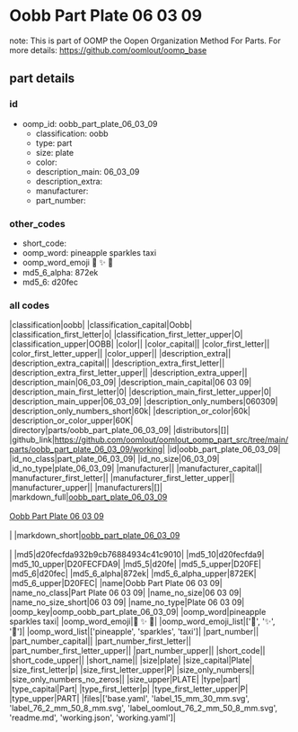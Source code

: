 # Oobb Part Plate 06 03 09  

note: This is part of OOMP the Oopen Organization Method For Parts. For more details: https://github.com/oomlout/oomp_base

##  part details





### id
* oomp_id: oobb_part_plate_06_03_09
  * classification: oobb
  * type: part
  * size: plate
  * color: 
  * description_main: 06_03_09
  * description_extra: 
  * manufacturer: 
  * part_number: 

### other_codes
* short_code: 
* oomp_word: pineapple sparkles taxi
* oomp_word_emoji :pineapple: :sparkles: :taxi:
* md5_6_alpha: 872ek
* md5_6: d20fec

### all codes 
|classification|oobb|
|classification_capital|Oobb|
|classification_first_letter|o|
|classification_first_letter_upper|O|
|classification_upper|OOBB|
|color||
|color_capital||
|color_first_letter||
|color_first_letter_upper||
|color_upper||
|description_extra||
|description_extra_capital||
|description_extra_first_letter||
|description_extra_first_letter_upper||
|description_extra_upper||
|description_main|06_03_09|
|description_main_capital|06 03 09|
|description_main_first_letter|0|
|description_main_first_letter_upper|0|
|description_main_upper|06_03_09|
|description_only_numbers|060309|
|description_only_numbers_short|60k|
|description_or_color|60k|
|description_or_color_upper|60K|
|directory|parts/oobb_part_plate_06_03_09|
|distributors|[]|
|github_link|https://github.com/oomlout/oomlout_oomp_part_src/tree/main/parts/oobb_part_plate_06_03_09/working|
|id|oobb_part_plate_06_03_09|
|id_no_class|part_plate_06_03_09|
|id_no_size|06_03_09|
|id_no_type|plate_06_03_09|
|manufacturer||
|manufacturer_capital||
|manufacturer_first_letter||
|manufacturer_first_letter_upper||
|manufacturer_upper||
|manufacturers|[]|
|markdown_full|[oobb_part_plate_06_03_09](https://github.com/oomlout/oomlout_oomp_part_src/tree/main/parts/oobb_part_plate_06_03_09/working)<br>[](https://github.com/oomlout/oomlout_oomp_part_src/tree/main/parts/oobb_part_plate_06_03_09/working)<br>[Oobb Part Plate 06 03 09](https://github.com/oomlout/oomlout_oomp_part_src/tree/main/parts/oobb_part_plate_06_03_09/working)<br><br>|
|markdown_short|[oobb_part_plate_06_03_09](https://github.com/oomlout/oomlout_oomp_part_src/tree/main/parts/oobb_part_plate_06_03_09/working)<br><br>|
|md5|d20fecfda932b9cb76884934c41c9010|
|md5_10|d20fecfda9|
|md5_10_upper|D20FECFDA9|
|md5_5|d20fe|
|md5_5_upper|D20FE|
|md5_6|d20fec|
|md5_6_alpha|872ek|
|md5_6_alpha_upper|872EK|
|md5_6_upper|D20FEC|
|name|Oobb Part Plate 06 03 09|
|name_no_class|Part Plate 06 03 09|
|name_no_size|06 03 09|
|name_no_size_short|06 03 09|
|name_no_type|Plate 06 03 09|
|oomp_key|oomp_oobb_part_plate_06_03_09|
|oomp_word|pineapple sparkles taxi|
|oomp_word_emoji|:pineapple: :sparkles: :taxi:|
|oomp_word_emoji_list|[':pineapple:', ':sparkles:', ':taxi:']|
|oomp_word_list|['pineapple', 'sparkles', 'taxi']|
|part_number||
|part_number_capital||
|part_number_first_letter||
|part_number_first_letter_upper||
|part_number_upper||
|short_code||
|short_code_upper||
|short_name||
|size|plate|
|size_capital|Plate|
|size_first_letter|p|
|size_first_letter_upper|P|
|size_only_numbers||
|size_only_numbers_no_zeros||
|size_upper|PLATE|
|type|part|
|type_capital|Part|
|type_first_letter|p|
|type_first_letter_upper|P|
|type_upper|PART|
|files|['base.yaml', 'label_15_mm_30_mm.svg', 'label_76_2_mm_50_8_mm.svg', 'label_oomlout_76_2_mm_50_8_mm.svg', 'readme.md', 'working.json', 'working.yaml']|
